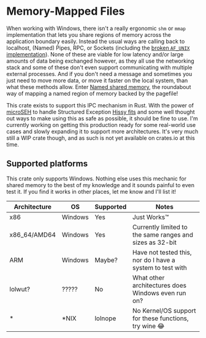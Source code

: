 # Memory-Mapped Files

When working with Windows, there isn't a really ergonomic `shm` or `mmap` implementation that lets you share regions of memory across the application boundary easily. Instead the usual ways are calling back to localhost, (Named) Pipes, RPC, or Sockets (including the [broken `AF_UNIX` implementation](https://github.com/microsoft/WSL/issues/4240)). None of these are viable for low latency and/or large amounts of data being exchanged however, as they all use the networking stack and some of these don't even support communicating with multiple external processes. And if you don't need a message  and sometimes you just need to move more data, or move it faster on the local system, than what these methods allow. Enter [Named shared memory](https://learn.microsoft.com/en-us/windows/win32/memory/creating-named-shared-memory), the roundabout way of mapping a named region of memory backed by the pagefile!

This crate exists to support this IPC mechanism in Rust. With the power of [microSEH](https://github.com/sonodima/microseh) to handle Structured Exception [Hissy fits](https://www.merriam-webster.com/dictionary/hissy%20fit) and some well thought out ways to make using this as safe as possible, it should be fine to use. I'm currently working on getting this production ready for some real-world use cases and slowly expanding it to support more architectures. It's very much still a WIP crate though, and as such is not yet available on crates.io at this time.

## Supported platforms

This crate only supports Windows. Nothing else uses this mechanic for shared memory to the best of my knowledge and it sounds painful to even test it. If you find it works in other places, let me know and I'll list it!

| Architecture |   OS    | Supported |                           Notes                           |
|--------------|---------|-----------|-----------------------------------------------------------|
| x86          | Windows | Yes       | Just Works:tm:                                            |
| x86_64/AMD64 | Windows | Yes       | Currently limited to the same ranges and sizes as 32-bit  |
| ARM          | Windows | Maybe?    | Have not tested this, nor do I have a system to test with |
| lolwut?      | ?????   | No        | What other architectures does Windows even run on?        |
| *            | *NIX    | lolnope   | No Kernel/OS support for these functions, try wine :joy:  |
